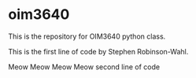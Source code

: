 # oim3640
 This is the repository for OIM3640 python class. 

This is the first line of code by Stephen Robinson-Wahl.

Meow Meow Meow Meow second line of code